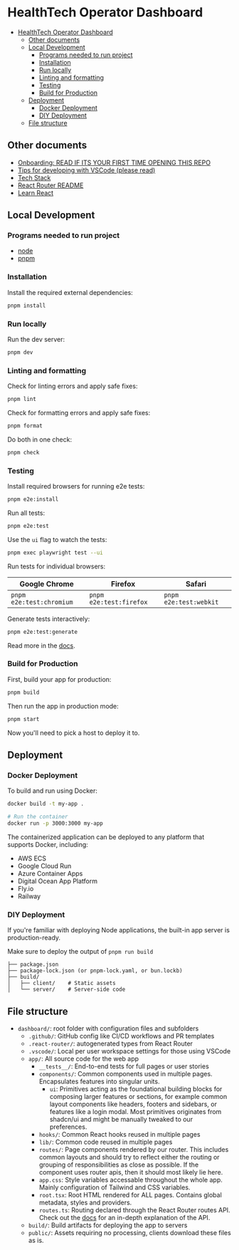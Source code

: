 # HealthTech Operator Dashboard

- [HealthTech Operator Dashboard](#healthtech-operator-dashboard)
  - [Other documents](#other-documents)
  - [Local Development](#local-development)
    - [Programs needed to run project](#programs-needed-to-run-project)
    - [Installation](#installation)
    - [Run locally](#run-locally)
    - [Linting and formatting](#linting-and-formatting)
    - [Testing](#testing)
    - [Build for Production](#build-for-production)
  - [Deployment](#deployment)
    - [Docker Deployment](#docker-deployment)
    - [DIY Deployment](#diy-deployment)
  - [File structure](#file-structure)

## Other documents

- [Onboarding: READ IF ITS YOUR FIRST TIME OPENING THIS REPO](./docs/onboarding.md)
- [Tips for developing with VSCode (please read)](./docs/vscode-tips.md)
- [Tech Stack](./docs/tech-stack.md)
- [React Router README](./docs/react-router_README.md)
- [Learn React](./docs/learn-react.md)

## Local Development

### Programs needed to run project

- [node](https://nodejs.org/en)
- [pnpm](https://pnpm.io/)

### Installation

Install the required external dependencies:

```sh
pnpm install
```

### Run locally

Run the dev server:

```sh
pnpm dev
```

### Linting and formatting

Check for linting errors and apply safe fixes:

```sh
pnpm lint
```

Check for formatting errors and apply safe fixes:

```sh
pnpm format
```

Do both in one check:

```sh
pnpm check
```

### Testing

Install required browsers for running e2e tests:

```sh
pnpm e2e:install
```

Run all tests:

```sh
pnpm e2e:test
```

Use the `ui` flag to watch the tests:

```sh
pnpm exec playwright test --ui
```

Run tests for individual browsers:

| Google Chrome | Firefox | Safari |
| --- | --- | --- |
|`pnpm e2e:test:chromium`|`pnpm e2e:test:firefox`|`pnpm e2e:test:webkit`|

Generate tests interactively:

```sh
pnpm e2e:test:generate
```

Read more in the [docs](https://playwright.dev/docs/codegen).

### Build for Production

First, build your app for production:

```sh
pnpm build
```

Then run the app in production mode:

```sh
pnpm start
```

Now you'll need to pick a host to deploy it to.

## Deployment

### Docker Deployment

To build and run using Docker:

```bash
docker build -t my-app .

# Run the container
docker run -p 3000:3000 my-app
```

The containerized application can be deployed to any platform that supports Docker, including:

- AWS ECS
- Google Cloud Run
- Azure Container Apps
- Digital Ocean App Platform
- Fly.io
- Railway

### DIY Deployment

If you're familiar with deploying Node applications, the built-in app server is production-ready.

Make sure to deploy the output of `pnpm run build`

```
├── package.json
├── package-lock.json (or pnpm-lock.yaml, or bun.lockb)
├── build/
│   ├── client/    # Static assets
│   └── server/    # Server-side code
```

## File structure

- `dashboard/`: root folder with configuration files and subfolders
  - `.github/`: GitHub config like CI/CD workflows and PR templates
  - `.react-router/`: autogenerated types from React Router
  - `.vscode/`: Local per user workspace settings for those using VSCode
  - `app/`: All source code for the web app
    - `__tests__/`: End-to-end tests for full pages or user stories
    - `components/`: Common components used in multiple pages. Encapsulates features into singular units.
      - `ui`: Primitives acting as the foundational building blocks for composing larger features or sections, for example common layout components like headers, footers and sidebars, or features like a login modal. Most primitives originates from shadcn/ui and might be manually tweaked to our preferences.
    - `hooks/`: Common React hooks reused in multiple pages
    - `lib/`: Common code reused in multiple pages
    - `routes/`: Page components rendered by our router. This includes common layouts and should try to reflect either the routing or grouping of responsibilities as close as possible. If the component uses router apis, then it should most likely lie here.
    - `app.css`: Style variables accessable throughout the whole app. Mainly configuration of Tailwind and CSS variables.
    - `root.tsx`: Root HTML rendered for ALL pages. Contains global metadata, styles and providers.
    - `routes.ts`: Routing declared through the React Router routes API. Check out the [docs](https://reactrouter.com/start/framework/routing) for an in-depth explanation of the API.
  - `build/`: Build artifacts for deploying the app to servers
  - `public/`: Assets requiring no processing, clients download these files as is.
